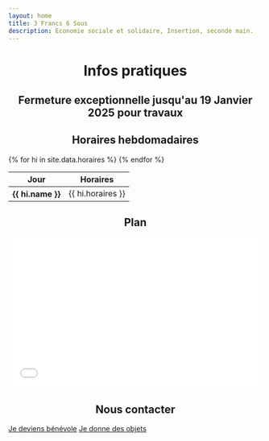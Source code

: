 ```yaml
---
layout: home
title: 3 Francs 6 Sous
description: Economie sociale et solidaire, Insertion, seconde main.
---
```

<h1 style="text-align: center;">Infos pratiques</h1>
<h2 style="text-align: center;" class="text-danger">Fermeture exceptionnelle jusqu'au 19 Janvier 2025 pour travaux</h2>
<h2 style="text-align: center;">Horaires hebdomadaires</h2>
<table class="table table-striped table-bordered">
  <thead>
    <tr>
      <th scope="col">Jour</th>
      <th scope="col">Horaires</th>
    </tr>
  </thead>
  <tbody>
    {% for hi in site.data.horaires %}
      <tr class="table-{{ hi.status }}">
        <th scope="row">{{ hi.name }}</th>
        <td>{{ hi.horaires }}</td>
      </tr>
    {% endfor %}
  </tbody>
</table>

<h2 style="text-align: center;">Plan</h2>
<div class="row">
    <div class="col d-flex justify-content-center">
              <iframe class="embed-responsive-item"  width="100%" height="300px" frameborder="0" allowfullscreen allow="geolocation" src="//umap.openstreetmap.fr/fr/map/3f6s_1149485?scaleControl=false&miniMap=false&scrollWheelZoom=true&zoomControl=true&editMode=disabled&moreControl=false&searchControl=null&tilelayersControl=null&embedControl=null&datalayersControl=true&onLoadPanel=none&captionBar=false&captionMenus=true&datalayers=295a0123-a9e9-4d6f-80c4-1e595f8f2787#16/45.8218/-0.7797"></iframe>
               </div>
  </div>

<h2 style="text-align: center;">Nous contacter</h2>

  <div>
        <p class="text-center">
          <a href="mailto:asso.3francs6sous@gmail.com?subject=[BENEVOLAT]" target="_blank" class="btn btn-primary">Je deviens bénévole</a>
          <a href="mailto:asso.3francs6sous@gmail.com?subject=[DONS]" target="_blank" class="btn btn-primary">Je donne des objets</a>
        </p>
      </div>